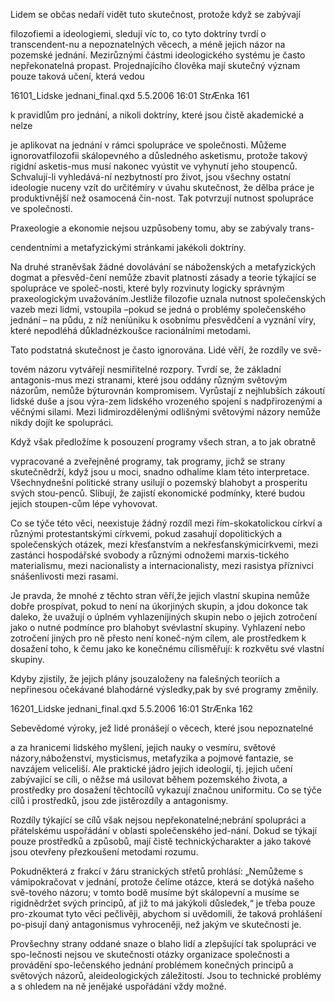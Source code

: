 
Lidem se občas nedaří vidět tuto skutečnost, protože když se zabývají

filozofiemi a ideologiemi, sledují víc to, co tyto doktríny tvrdí o transcendent-nu a nepoznatelných věcech, a méně jejich názor na pozemské jednání. Mezirůznými částmi ideologického systému je často nepřekonatelná propast. Projednajícího člověka mají skutečný význam pouze taková učení, která vedou

16101_Lidske jednani_final.qxd 5.5.2006 16:01 StrÆnka 161

k pravidlům pro jednání, a nikoli doktríny, které jsou čistě akademické a nelze

je aplikovat na jednání v rámci spolupráce ve společnosti. Můžeme ignorovatfilozofii skálopevného a důsledného asketismu, protože takový rigidní asketis-mus musí nakonec vyústit ve vyhynutí jeho stoupenců. Schvalují-li vyhledává-ní nezbytností pro život, jsou všechny ostatní ideologie nuceny vzít do určitémíry v úvahu skutečnost, že dělba práce je produktivnější než osamocená čin-nost. Tak potvrzují nutnost spolupráce ve společnosti.

Praxeologie a ekonomie nejsou uzpůsobeny tomu, aby se zabývaly trans-

cendentními a metafyzickými stránkami jakékoli doktríny.

Na druhé straněvšak žádné dovolávání se náboženských a metafyzických dogmat a přesvěd-čení nemůže zbavit platnosti zásady a teorie týkající se spolupráce ve společ-nosti, které byly rozvinuty logicky správným praxeologickým uvažováním.Jestliže filozofie uznala nutnost společenských vazeb mezi lidmi, vstoupila –pokud se jedná o problémy společenského jednání – na půdu, z níž neníúniku k osobnímu přesvědčení a vyznání víry, které nepodléhá důkladnézkoušce racionálními metodami.

Tato podstatná skutečnost je často ignorována. Lidé věří, že rozdíly ve svě-

tovém názoru vytvářejí nesmiřitelné rozpory. Tvrdí se, že základní antagonis-mus mezi stranami, které jsou oddány různým světovým názorům, nemůže býturovnán kompromisem. Vyrůstají z nejhlubších zákoutí lidské duše a jsou výra-zem lidského vrozeného spojení s nadpřirozenými a věčnými silami. Mezi lidmirozdělenými odlišnými světovými názory nemůže nikdy dojít ke spolupráci.

Když však předložíme k posouzení programy všech stran, a to jak obratně

vypracované a zveřejněné programy, tak programy, jichž se strany skutečnědrží, když jsou u moci, snadno odhalíme klam této interpretace. Všechnydnešní politické strany usilují o pozemský blahobyt a prosperitu svých stou-penců. Slibují, že zajistí ekonomické podmínky, které budou jejich stoupen-cům lépe vyhovovat.

Co se týče této věci, neexistuje žádný rozdíl mezi řím-skokatolickou církví a různými protestantskými církvemi, pokud zasahují dopolitických a společenských otázek, mezi křesťanstvím a nekřesťanskýmicírkvemi, mezi zastánci hospodářské svobody a různými odnožemi marxis-tického materialismu, mezi nacionalisty a internacionalisty, mezi rasistya příznivci snášenlivosti mezi rasami.

Je pravda, že mnohé z těchto stran věří,že jejich vlastní skupina nemůže dobře prospívat, pokud to není na úkorjiných skupin, a jdou dokonce tak daleko, že uvažují o úplném vyhlazeníjiných skupin nebo o jejich zotročení jako o nutné podmínce pro blahobyt svévlastní skupiny. Vyhlazení nebo zotročení jiných pro ně přesto není koneč-ným cílem, ale prostředkem k dosažení toho, k čemu jako ke konečnému cílisměřují: k rozkvětu své vlastní skupiny.

Kdyby zjistily, že jejich plány jsouzaloženy na falešných teoriích a nepřinesou očekávané blahodárné výsledky,pak by své programy změnily.

16201_Lidske jednani_final.qxd 5.5.2006 16:01 StrÆnka 162

Sebevědomé výroky, jež lidé pronášejí o věcech, které jsou nepoznatelné

a za hranicemi lidského myšlení, jejich nauky o vesmíru, světové názory,náboženství, mysticismus, metafyzika a pojmové fantazie, se navzájem veliceliší. Ale praktické jádro jejich ideologií, tj. jejich učení zabývající se cíli, o něžse má usilovat během pozemského života, a prostředky pro dosažení těchtocílů vykazují značnou uniformitu. Co se týče cílů i prostředků, jsou zde jistěrozdíly a antagonismy.

Rozdíly týkající se cílů však nejsou nepřekonatelné;nebrání spolupráci a přátelskému uspořádání v oblasti společenského jed-nání. Dokud se týkají pouze prostředků a způsobů, mají čistě technickýcharakter a jako takové jsou otevřeny přezkoušení metodami rozumu.

Pokudněkterá z frakcí v žáru stranických střetů prohlásí: „Nemůžeme s vámipokračovat v jednání, protože čelíme otázce, která se dotýká našeho svě-tového názoru; v tomto bodě musíme být skálopevní a musíme se rigidnědržet svých principů, ať již to má jakýkoli důsledek,“ je třeba pouze pro-zkoumat tyto věci pečlivěji, abychom si uvědomili, že taková prohlášení po-pisují daný antagonismus vyhroceněji, než jakým ve skutečnosti je.

Provšechny strany oddané snaze o blaho lidí a zlepšující tak spolupráci ve spo-lečnosti nejsou ve skutečnosti otázky organizace společnosti a provádění spo-lečenského jednání problémem konečných principů a světových názorů, aleideologických záležitostí. Jsou to technické problémy a s ohledem na ně jenějaké uspořádání vždy možné.
